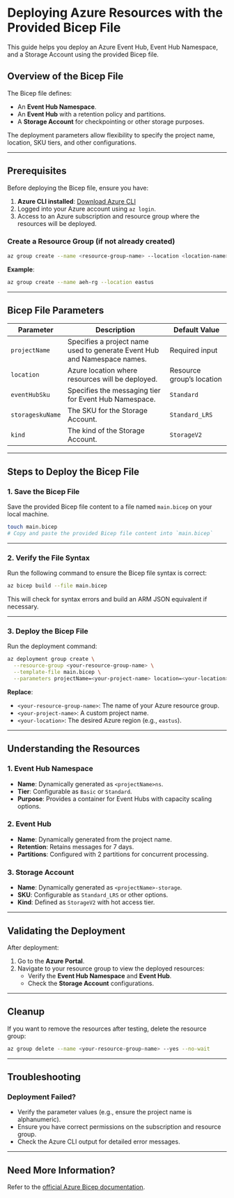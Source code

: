 


# Deploying Azure Resources with the Provided Bicep File

This guide helps you deploy an Azure Event Hub, Event Hub Namespace, and a Storage Account using the provided Bicep file.


## Overview of the Bicep File

The Bicep file defines:
- An **Event Hub Namespace**.
- An **Event Hub** with a retention policy and partitions.
- A **Storage Account** for checkpointing or other storage purposes.

The deployment parameters allow flexibility to specify the project name, location, SKU tiers, and other configurations.

---

## Prerequisites

Before deploying the Bicep file, ensure you have:
1. **Azure CLI installed**: [Download Azure CLI](https://learn.microsoft.com/en-us/cli/azure/install-azure-cli)
2. Logged into your Azure account using `az login`.
3. Access to an Azure subscription and resource group where the resources will be deployed.

### Create a Resource Group (if not already created)

```bash
az group create --name <resource-group-name> --location <location-name>
```

**Example**:  
```bash
az group create --name aeh-rg --location eastus
```

---

## Bicep File Parameters

| **Parameter**    | **Description**                                               | **Default Value**       |
|-------------------|---------------------------------------------------------------|-------------------------|
| `projectName`     | Specifies a project name used to generate Event Hub and Namespace names. | Required input          |
| `location`        | Azure location where resources will be deployed.             | Resource group’s location |
| `eventHubSku`     | Specifies the messaging tier for Event Hub Namespace.         | `Standard`             |
| `storageskuName`  | The SKU for the Storage Account.                              | `Standard_LRS`         |
| `kind`            | The kind of the Storage Account.                              | `StorageV2`            |

---

## Steps to Deploy the Bicep File

### 1. Save the Bicep File

Save the provided Bicep file content to a file named `main.bicep` on your local machine.

```bash
touch main.bicep
# Copy and paste the provided Bicep file content into `main.bicep`
```

---

### 2. Verify the File Syntax

Run the following command to ensure the Bicep file syntax is correct:

```bash
az bicep build --file main.bicep
```

This will check for syntax errors and build an ARM JSON equivalent if necessary.

---

### 3. Deploy the Bicep File

Run the deployment command:

```bash
az deployment group create \
  --resource-group <your-resource-group-name> \
  --template-file main.bicep \
  --parameters projectName=<your-project-name> location=<your-location> eventHubSku=<EventHubType> storageskuName=<storage_type> kind=<storage_kind>
```

**Replace**:
- `<your-resource-group-name>`: The name of your Azure resource group.
- `<your-project-name>`: A custom project name.
- `<your-location>`: The desired Azure region (e.g., `eastus`).

---

## Understanding the Resources

### 1. **Event Hub Namespace**
- **Name**: Dynamically generated as `<projectName>ns`.
- **Tier**: Configurable as `Basic` or `Standard`.
- **Purpose**: Provides a container for Event Hubs with capacity scaling options.

### 2. **Event Hub**
- **Name**: Dynamically generated from the project name.
- **Retention**: Retains messages for 7 days.
- **Partitions**: Configured with 2 partitions for concurrent processing.

### 3. **Storage Account**
- **Name**: Dynamically generated as `<projectName>-storage`.
- **SKU**: Configurable as `Standard_LRS` or other options.
- **Kind**: Defined as `StorageV2` with hot access tier.

---

## Validating the Deployment

After deployment:
1. Go to the **Azure Portal**.
2. Navigate to your resource group to view the deployed resources:
   - Verify the **Event Hub Namespace** and **Event Hub**.
   - Check the **Storage Account** configurations.

---

## Cleanup

If you want to remove the resources after testing, delete the resource group:

```bash
az group delete --name <your-resource-group-name> --yes --no-wait
```

---

## Troubleshooting

### Deployment Failed?
- Verify the parameter values (e.g., ensure the project name is alphanumeric).
- Ensure you have correct permissions on the subscription and resource group.
- Check the Azure CLI output for detailed error messages.

---

## Need More Information?

Refer to the [official Azure Bicep documentation](https://learn.microsoft.com/en-us/azure/azure-resource-manager/bicep/).
